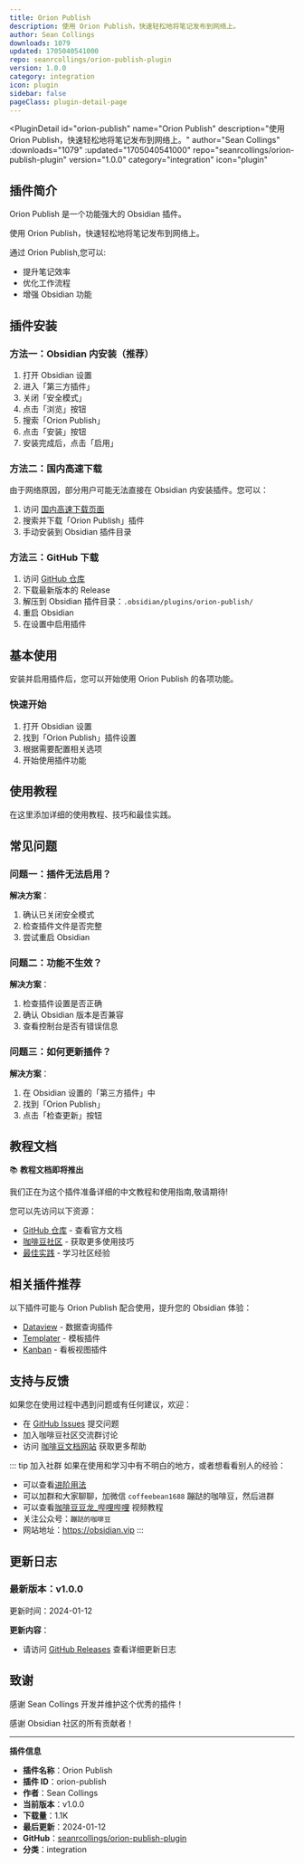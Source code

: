 ```yaml
---
title: Orion Publish
description: 使用 Orion Publish，快速轻松地将笔记发布到网络上。
author: Sean Collings
downloads: 1079
updated: 1705040541000
repo: seanrcollings/orion-publish-plugin
version: 1.0.0
category: integration
icon: plugin
sidebar: false
pageClass: plugin-detail-page
---
```


<PluginDetail
  id="orion-publish"
  name="Orion Publish"
  description="使用 Orion Publish，快速轻松地将笔记发布到网络上。"
  author="Sean Collings"
  :downloads="1079"
  :updated="1705040541000"
  repo="seanrcollings/orion-publish-plugin"
  version="1.0.0"
  category="integration"
  icon="plugin"
>

<!-- AUTO_GENERATED_START -->
## 插件简介

Orion Publish 是一个功能强大的 Obsidian 插件。

使用 Orion Publish，快速轻松地将笔记发布到网络上。

通过 Orion Publish,您可以:

- 提升笔记效率
- 优化工作流程
- 增强 Obsidian 功能

<!-- AUTO_GENERATED_END -->

<!-- AUTO_GENERATED_START -->
## 插件安装

### 方法一：Obsidian 内安装（推荐）

1. 打开 Obsidian 设置
2. 进入「第三方插件」
3. 关闭「安全模式」
4. 点击「浏览」按钮
5. 搜索「Orion Publish」
6. 点击「安装」按钮
7. 安装完成后，点击「启用」

### 方法二：国内高速下载

由于网络原因，部分用户可能无法直接在 Obsidian 内安装插件。您可以：

1. 访问 [国内高速下载页面](/zh/documentation/obsidian-plugins-download.html)
2. 搜索并下载「Orion Publish」插件
3. 手动安装到 Obsidian 插件目录

### 方法三：GitHub 下载

1. 访问 [GitHub 仓库](https://github.com/seanrcollings/orion-publish-plugin)
2. 下载最新版本的 Release
3. 解压到 Obsidian 插件目录：`.obsidian/plugins/orion-publish/`
4. 重启 Obsidian
5. 在设置中启用插件

## 基本使用

安装并启用插件后，您可以开始使用 Orion Publish 的各项功能。

### 快速开始

1. 打开 Obsidian 设置
2. 找到「Orion Publish」插件设置
3. 根据需要配置相关选项
4. 开始使用插件功能

<!-- AUTO_GENERATED_END -->

<!-- CUSTOM_CONTENT_START:tutorial -->
## 使用教程

在这里添加详细的使用教程、技巧和最佳实践。

<!-- CUSTOM_CONTENT_END:tutorial -->

<!-- SHARED_CONTENT_START -->
## 常见问题

### 问题一：插件无法启用？

**解决方案**：
1. 确认已关闭安全模式
2. 检查插件文件是否完整
3. 尝试重启 Obsidian

### 问题二：功能不生效？

**解决方案**：
1. 检查插件设置是否正确
2. 确认 Obsidian 版本是否兼容
3. 查看控制台是否有错误信息

### 问题三：如何更新插件？

**解决方案**：
1. 在 Obsidian 设置的「第三方插件」中
2. 找到「Orion Publish」
3. 点击「检查更新」按钮

## 教程文档

📚 **教程文档即将推出**

我们正在为这个插件准备详细的中文教程和使用指南,敬请期待!

您可以先访问以下资源：
- [GitHub 仓库](https://github.com/seanrcollings/orion-publish-plugin) - 查看官方文档
- [咖啡豆社区](/zh/bases/) - 获取更多使用技巧
- [最佳实践](/zh/best-practices/) - 学习社区经验

## 相关插件推荐

以下插件可能与 Orion Publish 配合使用，提升您的 Obsidian 体验：

- [Dataview](/zh/plugins/dataview.html) - 数据查询插件
- [Templater](/zh/plugins/templater-obsidian.html) - 模板插件
- [Kanban](/zh/plugins/obsidian-kanban.html) - 看板视图插件

## 支持与反馈

如果您在使用过程中遇到问题或有任何建议，欢迎：

- 在 [GitHub Issues](https://github.com/seanrcollings/orion-publish-plugin/issues) 提交问题
- 加入咖啡豆社区交流群讨论
- 访问 [咖啡豆文档网站](https://obsidian.vip) 获取更多帮助

::: tip 加入社群
如果在使用和学习中有不明白的地方，或者想看看别人的经验：
- 可以查看[进阶用法](/zh/advanced)
- 可以加群和大家聊聊，加微信 `coffeebean1688` 蹦跶的咖啡豆，然后进群
- 可以查看[咖啡豆豆龙_哔哩哔哩](https://space.bilibili.com/618777356) 视频教程
- 关注公众号：`蹦跶的咖啡豆`
- 网站地址：https://obsidian.vip
:::
<!-- SHARED_CONTENT_END -->

<!-- AUTO_GENERATED_START -->
## 更新日志

### 最新版本：v1.0.0

更新时间：2024-01-12

**更新内容**：
- 请访问 [GitHub Releases](https://github.com/seanrcollings/orion-publish-plugin/releases) 查看详细更新日志

## 致谢

感谢 Sean Collings 开发并维护这个优秀的插件！

感谢 Obsidian 社区的所有贡献者！

---

**插件信息**
- **插件名称**：Orion Publish
- **插件 ID**：orion-publish
- **作者**：Sean Collings
- **当前版本**：v1.0.0
- **下载量**：1.1K
- **最后更新**：2024-01-12
- **GitHub**：[seanrcollings/orion-publish-plugin](https://github.com/seanrcollings/orion-publish-plugin)
- **分类**：integration
<!-- AUTO_GENERATED_END -->

</PluginDetail>

